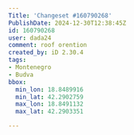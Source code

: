 ```yaml
---
Title: 'Changeset #160790268'
PublishDate: 2024-12-30T12:38:45Z
id: 160790268
user: dada24
comment: roof orention
created_by: iD 2.30.4
tags:
- Montenegro
- Budva
bbox:
  min_lon: 18.8489916
  min_lat: 42.2902759
  max_lon: 18.8491132
  max_lat: 42.2903351

---
```

